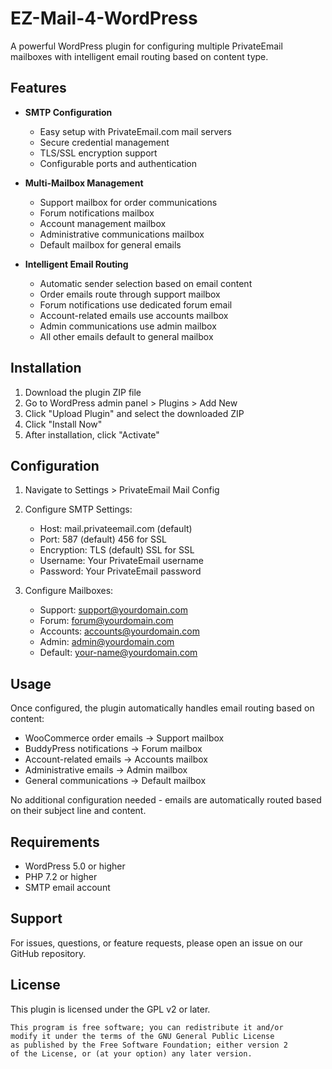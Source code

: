 # EZ-Mail-4-WordPress

A powerful WordPress plugin for configuring multiple PrivateEmail mailboxes with intelligent email routing based on content type.

## Features

- **SMTP Configuration**
  - Easy setup with PrivateEmail.com mail servers
  - Secure credential management
  - TLS/SSL encryption support
  - Configurable ports and authentication

- **Multi-Mailbox Management**
  - Support mailbox for order communications
  - Forum notifications mailbox
  - Account management mailbox
  - Administrative communications mailbox
  - Default mailbox for general emails

- **Intelligent Email Routing**
  - Automatic sender selection based on email content
  - Order emails route through support mailbox
  - Forum notifications use dedicated forum email
  - Account-related emails use accounts mailbox
  - Admin communications use admin mailbox
  - All other emails default to general mailbox

## Installation

1. Download the plugin ZIP file
2. Go to WordPress admin panel > Plugins > Add New
3. Click "Upload Plugin" and select the downloaded ZIP
4. Click "Install Now"
5. After installation, click "Activate"

## Configuration

1. Navigate to Settings > PrivateEmail Mail Config
2. Configure SMTP Settings:
   - Host: mail.privateemail.com (default)
   - Port: 587 (default) 456 for SSL
   - Encryption: TLS (default) SSL for SSL
   - Username: Your PrivateEmail username
   - Password: Your PrivateEmail password

3. Configure Mailboxes:
   - Support: support@yourdomain.com
   - Forum: forum@yourdomain.com
   - Accounts: accounts@yourdomain.com
   - Admin: admin@yourdomain.com
   - Default: your-name@yourdomain.com

## Usage

Once configured, the plugin automatically handles email routing based on content:

- WooCommerce order emails → Support mailbox
- BuddyPress notifications → Forum mailbox
- Account-related emails → Accounts mailbox
- Administrative emails → Admin mailbox
- General communications → Default mailbox

No additional configuration needed - emails are automatically routed based on their subject line and content.

## Requirements

- WordPress 5.0 or higher
- PHP 7.2 or higher
- SMTP email account

## Support

For issues, questions, or feature requests, please open an issue on our GitHub repository.

## License

This plugin is licensed under the GPL v2 or later.

```
This program is free software; you can redistribute it and/or
modify it under the terms of the GNU General Public License
as published by the Free Software Foundation; either version 2
of the License, or (at your option) any later version.
